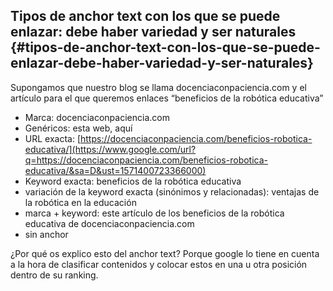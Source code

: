 ## Tipos de anchor text con los que se puede enlazar: debe haber variedad y ser naturales {#tipos-de-anchor-text-con-los-que-se-puede-enlazar-debe-haber-variedad-y-ser-naturales}

Supongamos que nuestro blog se llama docenciaconpaciencia.com y el artículo para el que queremos enlaces “beneficios de la robótica educativa”

* Marca: docenciaconpaciencia.com
* Genéricos: esta web, aquí
* URL exacta: [https://docenciaconpaciencia.com/beneficios-robotica-educativa/](https://www.google.com/url?q=https://docenciaconpaciencia.com/beneficios-robotica-educativa/&sa=D&ust=1571400723366000)
* Keyword exacta: beneficios de la robótica educativa
* variación de la keyword exacta (sinónimos y relacionadas): ventajas de la robótica en la educación
* marca + keyword: este artículo de los beneficios de la robótica educativa de docenciaconpaciencia.com
* sin anchor

¿Por qué os explico esto del anchor text? Porque google lo tiene en cuenta a la hora de clasificar contenidos y colocar estos en una u otra posición dentro de su ranking.